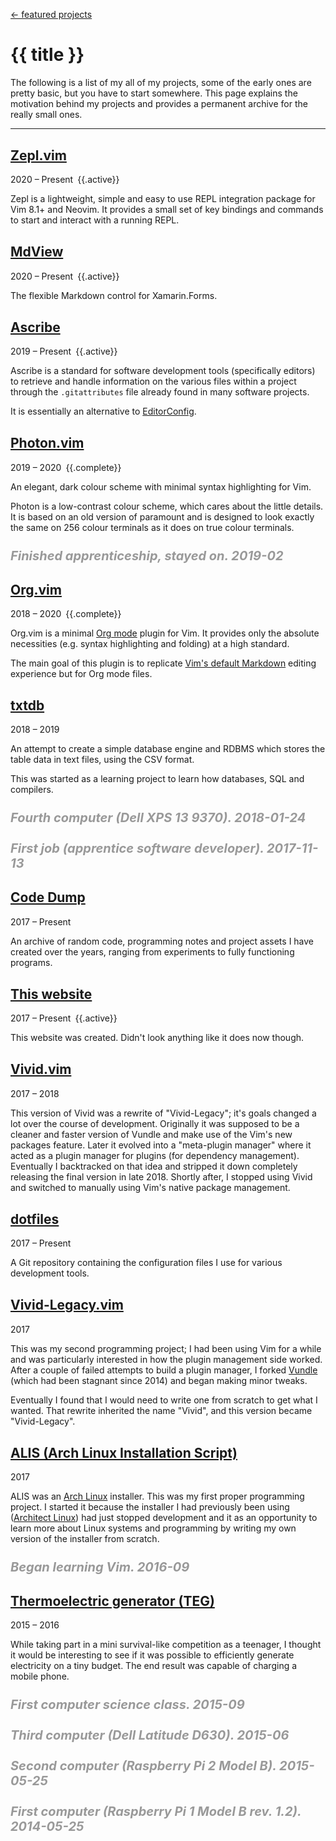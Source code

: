 <!-- METADATA
title: Project timeline

.maintainer: <b title="I was a maintainer, (but not original author) of this project for the given time period.">Maintainer</b>
.active: <b title="I am actively working on this project.">Active</b>
.complete: <b title="I consider this project to be complete but I still maintain and provide support for it.">Complete</b>
-->

<style>
h2 {
    margin-top: 30px;
}
div .date {
    margin-bottom: -3px;
}
/* Context */
h5 {
    margin-bottom: 0px;
    margin-top: 25px;
    color: #999;
    font-size: 20px;
    font-style: italic;
}
</style>

[← featured projects](../)

# {{ title }}

The following is a list of my all of my projects, some of the early ones are
pretty basic, but you have to start somewhere.  This page explains the
motivation behind my projects and provides a permanent archive for the really
small ones.

---

## [Zepl.vim](https://github.com/axvr/zepl.vim)
<div class="date"><span title="2020-02-23 &ndash; Present">2020 &ndash; Present</span>&ensp;{{.active}}</div>

Zepl is a lightweight, simple and easy to use REPL integration package for Vim
8.1+ and Neovim.  It provides a small set of key bindings and commands to start
and interact with a running REPL.


## [MdView](https://github.com/axvr/MdView)
<div class="date"><span title="2020-01-28 &ndash; Present">2020 &ndash; Present</span>&ensp;{{.active}}</div>

The flexible Markdown control for Xamarin.Forms.


## [Ascribe](/projects/ascribe)
<div class="date"><span title="2019-04-21 &ndash; Present">2019 &ndash; Present</span>&ensp;{{.active}}</div>

Ascribe is a standard for software development tools (specifically editors) to
retrieve and handle information on the various files within a project through
the `.gitattributes` file already found in many software projects.

It is essentially an alternative to [EditorConfig](https://editorconfig.org/).


## [Photon.vim](https://github.com/axvr/photon.vim)
<div class="date"><span title="2019-03-23 &ndash; 2020-02-23"><span>2019 &ndash; 2020</span>&ensp;{{.complete}}</div>

An elegant, dark colour scheme with minimal syntax highlighting for Vim.

Photon is a low-contrast colour scheme, which cares about the little details.
It is based on an old version of paramount and is designed to look exactly the
same on 256 colour terminals as it does on true colour terminals.


##### Finished apprenticeship, stayed on.  2019-02


## [Org.vim](https://github.com/axvr/org.vim)
<div class="date"><span title="2018-11-03 &ndash; 2020-05-03">2018 &ndash; 2020</span>&ensp;{{.complete}}</div>

Org.vim is a minimal [Org mode](https://orgmode.org/) plugin for Vim.  It
provides only the absolute necessities (e.g. syntax highlighting and folding)
at a high standard.

The main goal of this plugin is to replicate [Vim's default
Markdown](https://github.com/tpope/vim-markdown/) editing experience but for
Org mode files.


## [txtdb](https://github.com/axvr/txtdb)
<div class="date" title="2018-11-09 &ndash; 2019-03-03">2018 &ndash; 2019</div>

An attempt to create a simple database engine and RDBMS which stores the
table data in text files, using the CSV format.

This was started as a learning project to learn how databases, SQL and
compilers.


##### Fourth computer (Dell XPS 13 9370).  2018-01-24


##### First job (apprentice software developer).  2017-11-13


## [Code Dump](https://github.com/axvr/codedump)
<div class="date" title="2017-10-03 &ndash; Present">2017 &ndash; Present</div>

An archive of random code, programming notes and project assets I have created
over the years, ranging from experiments to fully functioning programs.


## [This website](https://github.com/axvr/axvr.github.io)
<div class="date"><span title="2017-09-09 &ndash; Present">2017 &ndash; Present</span>&ensp;{{.active}}</div>

This website was created.  Didn't look anything like it does now though.


## [Vivid.vim](https://github.com/axvr/vivid.vim)
<div class="date" title="2017-08-13 &ndash; 2018-11-07">2017 &ndash; 2018</div>

This version of Vivid was a rewrite of "Vivid-Legacy"; it's goals changed a lot
over the course of development.  Originally it was supposed to be a cleaner and
faster version of Vundle and make use of the Vim's new packages feature.  Later
it evolved into a "meta-plugin manager" where it acted as a plugin manager for
plugins (for dependency management).  Eventually I backtracked on that idea and
stripped it down completely releasing the final version in late 2018.  Shortly
after, I stopped using Vivid and switched to manually using Vim's native
package management.


## [dotfiles](https://github.com/axvr/dotfiles)
<div class="date" title="2017-04-16 &ndash; Present">2017 &ndash; Present</div>

A Git repository containing the configuration files I use for various
development tools.


## [Vivid-Legacy.vim](https://github.com/axvr/Vivid-Legacy.vim)
<div class="date" title="2017-04-06 &ndash; 2017-09-14">2017</div>

This was my second programming project; I had been using Vim for a while and
was particularly interested in how the plugin management side worked.  After
a couple of failed attempts to build a plugin manager, I forked
[Vundle](https://github.com/VundleVim/Vundle.vim) (which had been stagnant
since 2014) and began making minor tweaks.

Eventually I found that I would need to write one from scratch to get what
I wanted.  That rewrite inherited the name "Vivid", and this version became
"Vivid-Legacy".


## [ALIS (Arch Linux Installation Script)](https://github.com/axvr/alis)
<div class="date" title="2017-01-22 &ndash; 2017-10-30">2017</div>

ALIS was an [Arch Linux](https://www.archlinux.org/) installer.  This was my
first proper programming project.  I started it because the installer I had
previously been using ([Architect Linux](https://sourceforge.net/projects/architect-linux/))
had just stopped development and it as an opportunity to learn more about Linux
systems and programming by writing my own version of the installer from
scratch.


##### Began learning Vim.  2016-09


## [Thermoelectric generator (TEG)](/projects/teg)
<div class="date" title="2015-11-08 &ndash; 2016-02">2015 &ndash; 2016</div>

While taking part in a mini survival-like competition as a teenager, I thought
it would be interesting to see if it was possible to efficiently generate
electricity on a tiny budget.  The end result was capable of charging a mobile
phone.


##### First computer science class.  2015-09

##### Third computer (Dell Latitude D630).  2015-06

##### Second computer (Raspberry Pi 2 Model B).  2015-05-25

##### First computer (Raspberry Pi 1 Model B rev. 1.2).  2014-05-25
